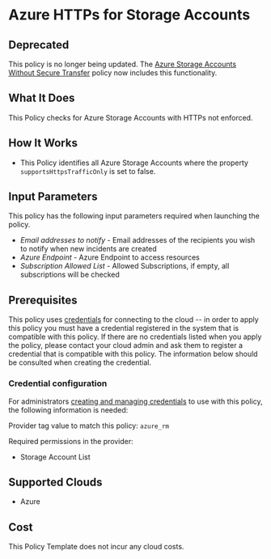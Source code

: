 # Azure HTTPs for Storage Accounts

## Deprecated

This policy is no longer being updated. The [Azure Storage Accounts Without Secure Transfer](https://github.com/flexera-public/policy_templates/tree/master/security/azure/secure_transfer_required/) policy now includes this functionality.

## What It Does

This Policy checks for Azure Storage Accounts with HTTPs not enforced.

## How It Works

- This Policy identifies all Azure Storage Accounts where the property `supportsHttpsTrafficOnly` is set to false.

## Input Parameters

This policy has the following input parameters required when launching the policy.

- *Email addresses to notify* - Email addresses of the recipients you wish to notify when new incidents are created
- *Azure Endpoint* - Azure Endpoint to access resources
- *Subscription Allowed List* - Allowed Subscriptions, if empty, all subscriptions will be checked

## Prerequisites

This policy uses [credentials](https://docs.flexera.com/flexera/EN/Automation/ManagingCredentialsExternal.htm) for connecting to the cloud -- in order to apply this policy you must have a credential registered in the system that is compatible with this policy. If there are no credentials listed when you apply the policy, please contact your cloud admin and ask them to register a credential that is compatible with this policy. The information below should be consulted when creating the credential.

### Credential configuration

For administrators [creating and managing credentials](https://docs.flexera.com/flexera/EN/Automation/ManagingCredentialsExternal.htm) to use with this policy, the following information is needed:

Provider tag value to match this policy: `azure_rm`

Required permissions in the provider:

- Storage Account List

## Supported Clouds

- Azure

## Cost

This Policy Template does not incur any cloud costs.
